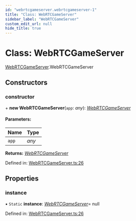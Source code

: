 ```yaml
---
id: "webrtcgameserver.webrtcgameserver-1"
title: "Class: WebRTCGameServer"
sidebar_label: "WebRTCGameServer"
custom_edit_url: null
hide_title: true
---
```


# Class: WebRTCGameServer

[WebRTCGameServer](../modules/webrtcgameserver.md).WebRTCGameServer

## Constructors

### constructor

\+ **new WebRTCGameServer**(`app`: *any*): [*WebRTCGameServer*](webrtcgameserver.webrtcgameserver-1.md)

#### Parameters:

| Name | Type |
| :------ | :------ |
| `app` | *any* |

**Returns:** [*WebRTCGameServer*](webrtcgameserver.webrtcgameserver-1.md)

Defined in: [WebRTCGameServer.ts:26](https://github.com/xr3ngine/xr3ngine/blob/2d83606b6/packages/gameserver/src/WebRTCGameServer.ts#L26)

## Properties

### instance

▪ `Static` **instance**: [*WebRTCGameServer*](webrtcgameserver.webrtcgameserver-1.md)= null

Defined in: [WebRTCGameServer.ts:26](https://github.com/xr3ngine/xr3ngine/blob/2d83606b6/packages/gameserver/src/WebRTCGameServer.ts#L26)
